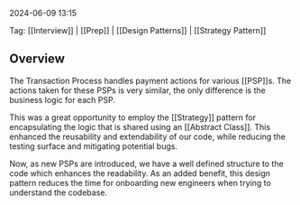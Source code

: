 
2024-06-09 13:15

Tag: [[Interview]] | [[Prep]] | [[Design Patterns]] | [[Strategy Pattern]]

## Overview

The Transaction Process handles payment actions for various [[PSP]]s. The actions taken for these PSPs is very similar, the only difference is the business logic for each PSP.

This was a great opportunity to employ the [[Strategy]] pattern for encapsulating the logic that is shared using an [[Abstract Class]]. This enhanced the reusability and extendability of our code, while reducing the testing surface and mitigating potential bugs.

Now, as new PSPs are introduced, we have a well defined structure to the code which enhances the readability. As an added benefit, this design pattern reduces the time for onboarding new engineers when trying to understand the codebase.

